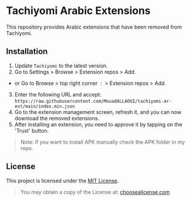 # Tachiyomi Arabic Extensions

This repository provides Arabic extensions that have been removed from Tachiyomi.

## Installation

1. Update `Tachiyomi` to the latest version.
2. Go to Settings > Browse > Extension repos > Add.
- or Go to Browse > top right corner `⋮` > Extension repos > Add.
3. Enter the following URL and accept: `https://raw.githubusercontent.com/MouadALLAOUI/tachiyomi-ar-ext/main/index.min.json`
4. Go to the extension management screen, refresh it, and you can now download the removed extensions.
5. After installing an extension, you need to approve it by tapping on the 'Trust' button.
  
> Note: if you want to install APK manually check the APK folder in my repo.

## License

This project is licensed under the [MIT License](LICENSE).

> You may obtain a copy of the License at: [choosealicense.com](https://choosealicense.com/licenses/mit/#)
